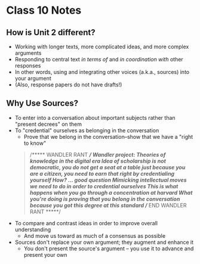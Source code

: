 # Class 10 Notes

## How is Unit 2 different?

* Working with longer texts, more complicated ideas, and more complex arguments
* Responding to central text _in terms of_ and _in coordination with_ other responses
* In other words, using and integrating other voices (a.k.a., sources) into your argument
* (Also, response papers do not have drafts!)

## Why Use Sources?

* To enter into a conversation about important subjects rather than "present decrees" on them
* To "credential" ourselves as belonging in the conversation
	* Prove that we belong in the conversation–show that we have a "right to know"
	> /***** WANDLER RANT *****/
		Wandler project: Theories of knowledge in the digital era
			Idea of scholarship is not democratic, you do not get a seat at a table just because you are a citizen, you need to earn that right by credentialing yourself
			How? ... good question
				Mimicking intellectual moves we need to do in order to credential ourselves
				This is what happens when you go through a concentration at harvard
				What you're doing is proving that you belong in the conversation because you got this degree at this standard
	> /***** END WANDLER RANT *****/
* To compare and contrast ideas in order to improve overall understanding
	* And move us toward as much of a consensus as possible
* Sources don't replace your own argument; they augment and enhance it
	* You don't present the source's argument – you use it to advance and present your own